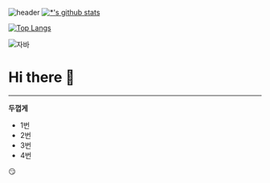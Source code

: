 

![header](https://capsule-render.vercel.app/api?type=wave&color=auto&height=300&section=header&text=깃허브%20특강&fontSize=90)
[![*'s github stats](https://github-readme-stats.vercel.app/api?username=Hwangdooyeon)](https://github.com/Hwangdooyeon)

[![Top Langs](https://github-readme-stats.vercel.app/api/top-langs/?username=Hwangdooyeon)](https://github.com/Hwangdooyeon/github-readme-stats)

![자바](https://img.shields.io/badge/-자바-007396?style=flat&logo=Java&logoColor=ffffff)


# Hi there 👋
---

**두껍게**
* 1번
* 2번
* 3번
* 4번

😏
